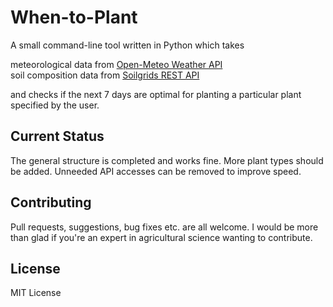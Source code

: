 # When-to-Plant

A small command-line tool written in Python which takes

meteorological data from [Open-Meteo Weather API](https://open-meteo.com)\
soil composition data from [Soilgrids REST API](https://rest.isric.org/)

and checks if the next 7 days are optimal for planting a particular plant specified by the user.

## Current Status

The general structure is completed and works fine. More plant types should be added. Unneeded API accesses can be removed to
improve speed. 

## Contributing

Pull requests, suggestions, bug fixes etc. are all welcome. I would be more than glad if you're an expert in agricultural science wanting to contribute.

## License

MIT License